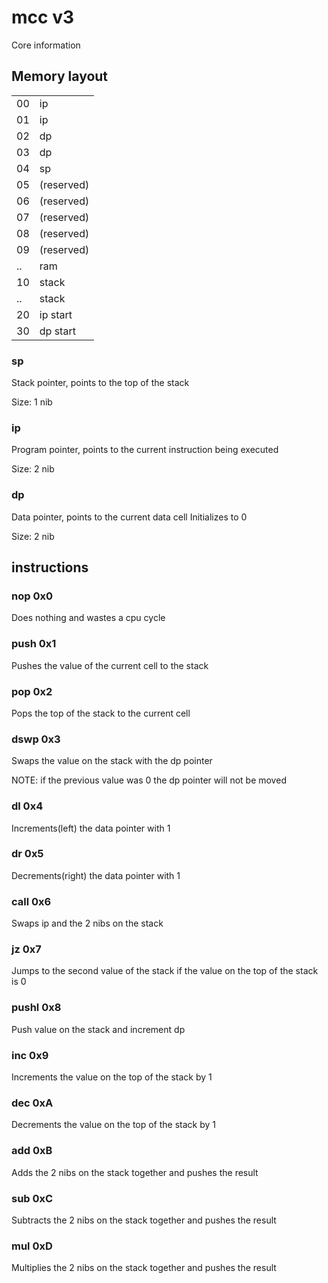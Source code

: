 # mcc v3
Core information

## Memory layout
|    |            |
| -- | ---------- |
| 00 | ip         |
| 01 | ip         |
| 02 | dp         |
| 03 | dp         |
| 04 | sp         |
| 05 | (reserved) |
| 06 | (reserved) |
| 07 | (reserved) |
| 08 | (reserved) |
| 09 | (reserved) |
| .. | ram        |
| 10 | stack      |
| .. | stack      |
| 20 | ip start   |
| 30 | dp start   |


### sp
Stack pointer, points to the top of the stack

Size: 1 nib

### ip
Program pointer, points to the current instruction being executed

Size: 2 nib

### dp
Data pointer, points to the current data cell
Initializes to 0

Size: 2 nib


## instructions

### nop 0x0
Does nothing and wastes a cpu cycle

### push 0x1
Pushes the value of the current cell to the stack


### pop 0x2
Pops the top of the stack to the current cell

### dswp 0x3
Swaps the value on the stack with the dp pointer

NOTE: if the previous value was 0 the dp pointer will not be moved

### dl 0x4
Increments(left) the data pointer with 1

### dr 0x5
Decrements(right) the data pointer with 1

### call 0x6
Swaps ip and the 2 nibs on the stack

### jz 0x7
Jumps to the second value of the stack if the value on the top of the stack is 0

### pushl 0x8
Push value on the stack and increment dp

### inc 0x9
Increments the value on the top of the stack by 1

### dec 0xA
Decrements the value on the top of the stack by 1

### add 0xB
Adds the 2 nibs on the stack together and pushes the result

### sub 0xC
Subtracts the 2 nibs on the stack together and pushes the result

### mul 0xD
Multiplies the 2 nibs on the stack together and pushes the result


